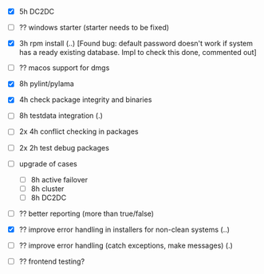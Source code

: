 - [x] 5h DC2DC
- [ ] ?? windows starter (starter needs to be fixed)
- [x] 3h rpm install (..) [Found bug: default password doesn't work if system has a ready existing database. Impl to check this done, commented out] 
- [ ] ?? macos support for dmgs
- [x] 8h pylint/pylama
- [x] 4h check package integrity and binaries
- [ ] 8h testdata integration (.)
- [ ] 2x 4h conflict checking in packages
- [ ] 2x 2h test debug packages
- [ ] upgrade of cases
  - [ ] 8h active failover
  - [ ] 8h cluster
  - [ ] 8h DC2DC
- [ ] ?? better reporting (more than true/false)
- [x] ?? improve error handling in installers for non-clean systems (..)
- [ ] ?? improve error handling (catch exceptions, make messages) (.)
- [ ] ?? frontend testing?
 
